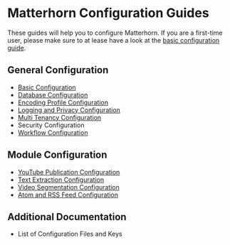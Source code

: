 Matterhorn Configuration Guides
===============================

These guides will help you to configure Matterhorn. If you are a first-time user, please make sure to at lease have a
look at the [basic configuration guide](basic.md).


General Configuration
---------------------

 - [Basic Configuration](basic.md)
 - [Database Configuration](database.md)
 - [Encoding Profile Configuration](encoding.md)
 - [Logging and Privacy Configuration](logging.and.privacy.md)
 - [Multi Tenancy Configuration](multi.tenancy.md)
 - Security Configuration
 - [Workflow Configuration](workflow.md)


Module Configuration
--------------------

 - [YouTube Publication Configuration](modules/youtubepublication.md)
 - [Text Extraction Configuration](modules/textextraction.md)
 - [Video Segmentation Configuration](modules/videosegmentation.md)
 - [Atom and RSS Feed Configuration](modules/atomrss.md)


Additional Documentation
------------------------

 - List of Configuration Files and Keys
